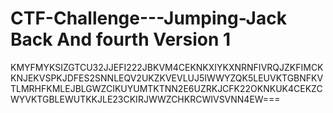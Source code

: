 # CTF-Challenge---Jumping-Jack Back And fourth Version 1
KMYFMYKSIZGTCU32JJEFI222JBKVM4CEKNKXIYKXNRNFIVRQJZKFIMCKKNJEKVSPKJDFES2SNNLEQV2UKZKVEVLUJ5IWWYZQK5LEUVKTGBNFKVTLMRHFKMLEJBLGWZCIKUYUMTKTNN2E6UZRKJCFK22OKNKUK4CEKZCWYVKTGBLEWUTKKJLE23CKIRJWWZCHKRCWIVSVNN4EW===
